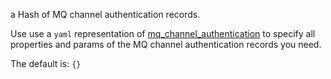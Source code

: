 a Hash of MQ channel authentication records.

Use use a `yaml` representation of [mq_channel_authentication](/docs/mq_config/mq_channel_authentication.html) to specify all properties and params of the MQ channel authentication records you need. 

The default is: `{}`